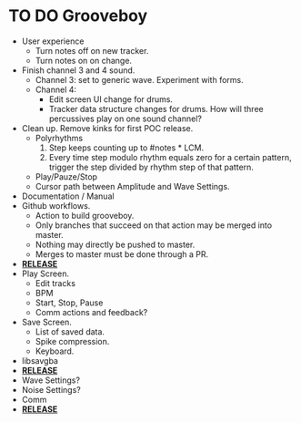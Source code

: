 # TO DO Grooveboy

- User experience
  - Turn notes off on new tracker.
  - Turn notes on on change.
- Finish channel 3 and 4 sound.
  - Channel 3: set to generic wave. Experiment with forms.
  - Channel 4:
    - Edit screen UI change for drums.
    - Tracker data structure changes for drums. How will three percussives play on one sound channel?
- Clean up. Remove kinks for first POC release.
  - Polyrhythms
    1. Step keeps counting up to #notes * LCM.
    2. Every time step modulo rhythm equals zero for a certain pattern,
       trigger the step divided by rhythm step of that pattern.
  - Play/Pauze/Stop
  - Cursor path between Amplitude and Wave Settings.
- Documentation / Manual
- Github workflows.
  - Action to build grooveboy.
  - Only branches that succeed on that action may be merged into master.
  - Nothing may directly be pushed to master.
  - Merges to master must be done through a PR.
- **<u>RELEASE</u>**
- Play Screen.
  - Edit tracks
  - BPM
  - Start, Stop, Pause
  - Comm actions and feedback?
- Save Screen.
  - List of saved data.
  - Spike compression.
  - Keyboard.
- libsavgba
- **<u>RELEASE</u>**
- Wave Settings?
- Noise Settings?
- Comm
- **<u>RELEASE</u>**
